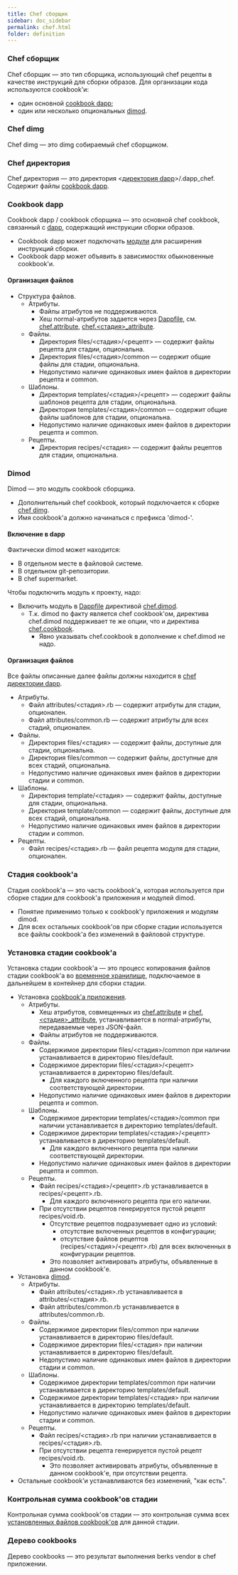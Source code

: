 ```yaml
---
title: Chef сборщик
sidebar: doc_sidebar
permalink: chef.html
folder: definition
---
```


### Chef сборщик

Chef сборщик — это тип сборщика, использующий chef рецепты в качестве инструкций для сборки образов. Для организации кода используются cookbook'и:

* один основной [cookbook dapp](#cookbook-приложения);
* один или несколько опциональных [dimod](#dimod).

### Chef dimg

Chef dimg — это dimg собираемый chef сборщиком.

### Chef директория

Chef директория — это директория \<[директория dapp](#директория-dapp)\>/.dapp_chef. Содержит файлы [cookbook dapp](#cookbook-dapp).

### Cookbook dapp

Cookbook dapp / cookbook сборщика — это основной chef cookbook, связанный с [dapp](#dapp), содержащий инструкции сборки образов.

* Cookbook dapp может подключать [модули](#dimod) для расширения инструкций сборки.
* Cookbook dapp может объявить в зависимостях обыкновенные cookbook'и.

#### Организация файлов

* Структура файлов.
  * Атрибуты.
    * Файлы атрибутов не поддерживаются.
    * Хеш normal-атрибутов задается через [Dappfile](#dappfile), см. [chef.attribute](chef_directives.html#chef-attributes), [chef.\<стадия\>\_attribute](chef_directives.html#chef-<стадия>_attributes).
  * Файлы.
    * Директория files/\<стадия\>/\<рецепт\> — содержит файлы рецепта для стадии, опциональна.
    * Директория files/\<стадия\>/common — содержит общие файлы для стадии, опциональна.
    * Недопустимо наличие одинаковых имен файлов в директории рецепта и common.
  * Шаблоны.
    * Директория templates/\<стадия\>/\<рецепт\> — содержит файлы шаблонов рецепта для стадии, опциональна.
    * Директория templates/\<стадия\>/common — содержит общие файлы шаблонов для стадии, опциональна.
    * Недопустимо наличие одинаковых имен файлов в директории рецепта и common.
  * Рецепты.
    * Директория recipes/\<стадия\> — содержит файлы рецептов для стадии, опциональна.

### Dimod

Dimod — это модуль cookbook сборщика.

* Дополнительный chef cookbook, который подключается к сборке [chef dimg](#chef-dimg).
* Имя cookbook'а должно начинаться с префикса 'dimod-'.

#### Включение в dapp

Фактически dimod может находится:

* В отдельном месте в файловой системе.
* В отдельном git-репозитории.
* В chef supermarket.

Чтобы подключить модуль к проекту, надо:

* Включить модуль в [Dappfile](#Dappfile) директивой [chef.dimod](chef_directives.html#chef-dimod-<mod>-<version-constraint>-<cookbook-opts>).
  * Т.к. dimod по факту является chef cookbook'ом, директива chef.dimod поддерживает те же опции, что и директива [chef.cookbook](chef_directives.html#chef-cookbook-<cookbook>-<version-constraint>-<cookbook-opts>).
    * Явно указывать chef.cookbook в дополнение к chef.dimod не надо.

#### Организация файлов

Все файлы описанные далее файлы должны находится в [chef директории dapp](#chef-директория).

* Атрибуты.
  * Файл attributes/\<стадия\>.rb — содержит атрибуты для стадии, опционален.
  * Файл attributes/common.rb — содержит атрибуты для всех стадий, опционален.
* Файлы.
  * Директория files/\<стадия\> — содержит файлы, доступные для стадии, опциональна.
  * Директория files/common — содержит файлы, доступные для всех стадий, опциональна.
  * Недопустимо наличие одинаковых имен файлов в директории стадии и common.
* Шаблоны.
  * Директория template/\<стадия\> — содержит файлы, доступные для стадии, опциональна.
  * Директория template/common — содержит файлы, доступные для всех стадий, опциональна.
  * Недопустимо наличие одинаковых имен файлов в директории стадии и common.
* Рецепты.
  * Файл recipes/\<стадия\>.rb — файл рецепта модуля для стадии, опционален.

### Стадия cookbook'а

Стадия cookbook'а — это часть cookbook'а, которая используется при сборке стадии для cookbook'а приложения и модулей dimod.

* Понятие применимо только к cookbook'у приложения и модулям dimod.
* Для всех остальных cookbook'ов при сборке стадии используется все файлы cookbook'а без изменений в файловой структуре.

### Установка стадии cookbook'а
Установка стадии cookbook'а — это процесс копирования файлов стадии cookbook'а во [временное хранилище](#временная-директория-приложения), подключаемое в дальнейшем в контейнер для сборки стадии.

* Установка [cookbook'а приложения](#cookbook-приложения).
  * Атрибуты.
    * Хеш атрибутов, совмещенных из [chef.attribute](chef_directives.html#chef-attributes) и [chef.\<стадия\>\_attribute](chef_directives.html#chef-<стадия>_attributes), устанавливается в normal-атрибуты, передаваемые через JSON-файл.
    * Файлы атрибутов не поддерживаются.
  * Файлы.
    * Содержимое директории files/\<стадия\>/common при наличии устанавливается в директорию files/default.
    * Содержимое директории files/\<стадия\>/\<рецепт\> устанавливается в директорию files/default.
      * Для каждого включенного рецепта при наличии соответствующей директории.
    * Недопустимо наличие одинаковых имен файлов в директории рецепта и common.
  * Шаблоны.
    * Содержимое директории templates/\<стадия\>/common при наличии устанавливается в директорию templates/default.
    * Содержимое директории templates/\<стадия\>/\<рецепт\> устанавливается в директорию templates/default.
      * Для каждого включенного рецепта при наличии соответствующей директории.
    * Недопустимо наличие одинаковых имен файлов в директории рецепта и common.
  * Рецепты.
    * Файл recipes/\<стадия\>/\<рецепт\>.rb устанавливается в recipes/\<рецепт\>.rb.
      * Для каждого включенного рецепта при его наличии.
    * При отсутствии рецептов генерируется пустой рецепт recipes/void.rb.
      * Отсутствие рецептов подразумевает одно из условий:
        * отсутствие включенных рецептов в конфигурации;
        * отсутствие файлов рецептов (recipes/\<стадия\>/\<рецепт\>.rb) для всех включенных в конфигурации рецептов.
      * Это позволяет активировать атрибуты, объявленные в данном cookbook'е.
* Установка [dimod](#dimod).
  * Атрибуты.
    * Файл attributes/\<стадия\>.rb устанавливается в attributes/\<стадия\>.rb.
    * Файл attributes/common.rb устанавливается в attributes/common.rb.
  * Файлы.
    * Содержимое директории files/common при наличии устанавливается в директорию files/default.
    * Содержимое директории files/\<стадия\> при наличии устанавливается в директорию files/default.
    * Недопустимо наличие одинаковых имен файлов в директории стадии и common.
  * Шаблоны.
    * Содержимое директории templates/common при наличии устанавливается в директорию templates/default.
    * Содержимое директории templates/\<стадия\> при наличии устанавливается в директорию templates/default.
    * Недопустимо наличие одинаковых имен файлов в директории стадии и common.
  * Рецепты.
    * Файл recipes/\<стадия\>.rb при наличии устанавливается в recipes/\<стадия\>.rb.
    * При отсутствии рецепта генерируется пустой рецепт recipes/void.rb.
      * Это позволяет активировать атрибуты, объявленные в данном cookbook'е, при отсутствии рецепта.
* Остальные cookbook'и устанавливаются без изменений, "как есть".

### Контрольная сумма cookbook'ов стадии
Контрольная сумма cookbook'ов стадии — это контрольная сумма всех [установленных файлов cookbook'ов](#установка-стадии-cookbookа) для данной стадии.

### Дерево cookbooks
Дерево cookbooks — это результат выполнения berks vendor в chef приложении.

